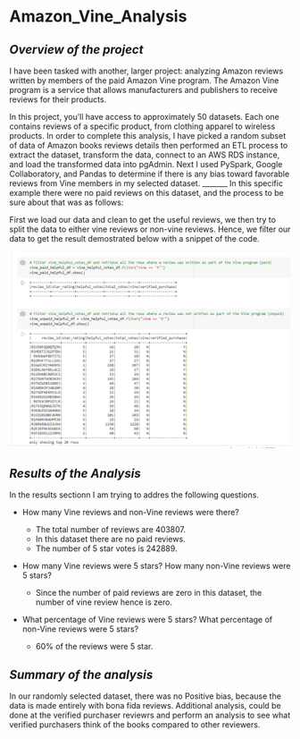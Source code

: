 # Amazon_Vine_Analysis

## _Overview of the project_ 

I have been tasked with another, larger project: analyzing Amazon reviews written by members of the paid Amazon Vine program. The Amazon Vine program is a service that allows manufacturers and publishers to receive reviews for their products. 

In this project, you’ll have access to approximately 50 datasets. Each one contains reviews of a specific product, from clothing apparel to wireless products. In order to complete this analysis, I have picked a random subset of data of Amazon books reviews details then performed an ETL process to extract the dataset, transform the data, connect to an AWS RDS instance, and load the transformed data into pgAdmin. Next I used PySpark, Google Collaboratory, and Pandas to determine if there is any bias toward favorable reviews from Vine members in my selected dataset. _______ In this specific example there were no paid reviews on this dataset, and the process to be sure about that was as follows:


First we load our data and clean to get the useful reviews, we then try to split the data to either vine reviews or non-vine reviews. Hence, we filter our data to get the result demostrated below with a snippet of the code. 

![alt text](https://github.com/Yoditatr/Amazon_Vine_Analysis/blob/main/Resources/filtered%20df%20snippet.PNG?raw=true)

## _Results of the Analysis_

In the results sectionn I am trying to addres the following questions. 

- How many Vine reviews and non-Vine reviews were there?

  - The total number of reviews are 403807.
  - In this dataset there are no paid reviews. 
  - The number of 5 star votes is 242889.

- How many Vine reviews were 5 stars? How many non-Vine reviews were 5 stars?

  - Since the number of paid reviews are zero in this dataset, the number of vine review hence is zero. 
  
- What percentage of Vine reviews were 5 stars? What percentage of non-Vine reviews were 5 stars?

  - 60% of the reviews were 5 star. 
  
## _Summary of the analysis_ 

In our randomly selected dataset, there was no Positive bias, because the data is made entirely with bona fida reviews. Additional analysis, could be done at the verified purchaser reviewrs and perform an analysis to see what verified purchasers think of the books compared to other reviewers.
